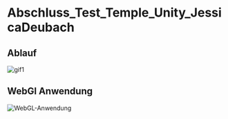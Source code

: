 # Abschluss_Test_Temple_Unity_JessicaDeubach

## Ablauf

![gif1](Recordings/Movie_003.gif)

## WebGl Anwendung
![WebGL-Anwendung](https://play.unity.com/p/webgl-builds-390569/edit)
